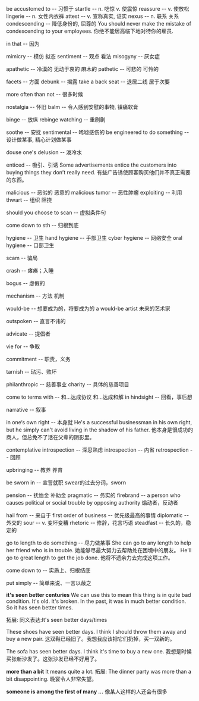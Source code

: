 be accustomed to -- 习惯于
startle -- n. 吃惊  v. 使震惊
reassure -- v. 使放松
lingerie -- n. 女性内衣裤
attest -- v. 宣称真实, 证实
nexus -- n. 联系 关系
condescending -- 降低身份的, 屈尊的
	You should never make the mistake of condescending to your employees.
	你绝不能居高临下地对待你的雇员.

in that -- 因为

mimicry -- 模仿 拟态
sentiment -- 观点 看法
misogyny -- 厌女症

apathetic -- 冷漠的 无动于衷的 麻木的
pathetic -- 可悲的 可怜的

facets -- 方面
debunk -- 揭露
take a back seat  -- 退居二线 居于次要

more often than not -- 很多时候

nostalgia -- 怀旧
balm  --  令人感到安慰的事物, 镇痛软膏

binge  --  放纵
rebinge watching  -- 重刷剧

soothe -- 安抚
sentimental -- 唏嘘感伤的
be engineered to do something -- 设计做某事, 精心计划做某事

douse one's delusion -- 泼冷水


enticed --  吸引、引诱
Some advertisements entice the customers into buying things they don’t really need.
有些广告诱使顾客购买他们并不真正需要的东西。

malicious -- 恶劣的 恶意的
malicious tumor -- 恶性肿瘤
exploiting -- 利用
thwart -- 组织 阻挠

should you choose to scan -- 虚拟条件句

come down to sth -- 归根到底

hygiene -- 卫生
hand hygiene -- 手部卫生
cyber hygiene -- 网络安全
oral hygiene -- 口部卫生

scam -- 骗局

crash -- 瘫痪；入睡

bogus -- 虚假的

mechanism -- 方法 机制

would-be -- 想要成为的，将要成为的
a would-be artist 未来的艺术家

outspoken -- 直言不讳的

advicate -- 提倡者

vie for -- 争取

commitment -- 职责，义务

tarnish -- 玷污、败坏

philanthropic -- 慈善事业
charity -- 具体的慈善项目


come to terms with -- 和...达成协议 和...达成和解
in hindsight -- 回看，事后想

narrative -- 叙事

in one‘s own right -- 本身就
He's a successful businessman in his own right, but he simply can't avoid living in the shadow of his father. 他本身是很成功的商人，但总免不了活在父辈的阴影里。

contemplative introspection -- 深思熟虑
introspection -- 内省
retrospection -- 回顾


upbringing -- 教养 养育

be sworn in --  宣誓就职
swear的过去分词，sworn

pension -- 抚恤金 补助金
pragmatic -- 务实的
firebrand -- a person who causes political or social trouble by opposing authority 煽动者，反动者

hail from -- 来自于
first order of business -- 优先级最高的事情
diplomatic -- 外交的
sour -- v. 变坏变糟
rhetoric -- 修辞，花言巧语
steadfast -- 长久的，稳定的


go to length to do something -- 尽力做某事
She can go to any length to help her friend who is in trouble. 她能够尽最大努力去帮助处在困境中的朋友。
He'll go to great length to get the job done. 他将不遗余力去完成这项工作。

come down to -- 实质上、归根结底

put simply -- 简单来说、一言以蔽之





**it's seen better centuries**
We can use this to mean this thing is in quite bad condition. It's old. It's broken. In the past, it was in much better condition. So it has seen better times.

拓展:
同义表达:It's seen better days/times

These shoes have seen better days. I think I should throw them away and buy a new pair.
这双鞋已经旧了。我想我应该把它们扔掉，买一双新的。

The sofa has seen better days. I think it's time to buy a new one. 我想是时候买张新沙发了。这张沙发已经不好用了。


**more than a bit**
It means quite a lot.
拓展:
The dinner party was more than a bit disappointing. 晚宴令人非常失望。

**someone is among the first of many ...**
像某人这样的人还会有很多